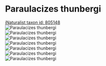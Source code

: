 
Paraulacizes thunbergi
======================
  
[iNaturalist taxon id: 805148](https://www.inaturalist.org/taxa/805148)  
![Paraulacizes thunbergi](https://inaturalist-open-data.s3.amazonaws.com/photos/98249538/medium.jpeg)  
![Paraulacizes thunbergi](https://inaturalist-open-data.s3.amazonaws.com/photos/98256437/medium.jpg)  
![Paraulacizes thunbergi](https://inaturalist-open-data.s3.amazonaws.com/photos/98256737/medium.jpg)  
![Paraulacizes thunbergi](https://inaturalist-open-data.s3.amazonaws.com/photos/98256964/medium.jpg)  
![Paraulacizes thunbergi](https://inaturalist-open-data.s3.amazonaws.com/photos/98256968/medium.jpg)  
![Paraulacizes thunbergi](https://inaturalist-open-data.s3.amazonaws.com/photos/98256972/medium.jpg)  
![Paraulacizes thunbergi](https://inaturalist-open-data.s3.amazonaws.com/photos/98256970/medium.jpg)